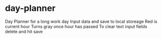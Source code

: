 # day-planner
Day Planner for a long work day
Input data and save to local storeage 
Red is current hour
Turns gray once hour has passed
To clear text input fields delete and hit save